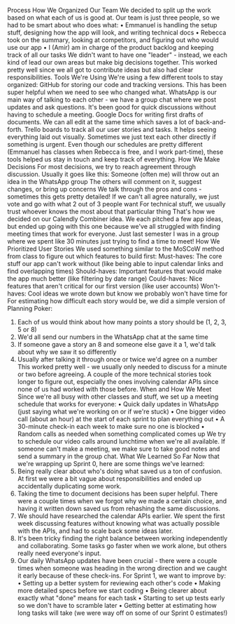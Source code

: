 Process
How We Organized Our Team
We decided to split up the work based on what each of us is good at. Our team is just three people, so we had to be smart about who does what:
•	Emmanuel is handling the setup stuff, designing how the app will look, and writing technical docs
•	Rebecca took on the summary, looking at competitors, and figuring out who would use our app
•	I (Amir) am in charge of the product backlog and keeping track of all our tasks
We didn't want to have one "leader" - instead, we each kind of lead our own areas but make big decisions together. This worked pretty well since we all got to contribute ideas but also had clear responsibilities.
Tools We're Using
We're using a few different tools to stay organized:
GitHub for storing our code and tracking versions. This has been super helpful when we need to see who changed what.
WhatsApp is our main way of talking to each other - we have a group chat where we post updates and ask questions. It's been good for quick discussions without having to schedule a meeting.
Google Docs for writing first drafts of documents. We can all edit at the same time which saves a lot of back-and-forth.
Trello boards to track all our user stories and tasks. It helps seeing everything laid out visually.
Sometimes we just text each other directly if something is urgent.
Even though our schedules are pretty different (Emmanuel has classes when Rebecca is free, and I work part-time), these tools helped us stay in touch and keep track of everything.
How We Make Decisions
For most decisions, we try to reach agreement through discussion. Usually it goes like this:
Someone (often me) will throw out an idea in the WhatsApp group
The others will comment on it, suggest changes, or bring up concerns
We talk through the pros and cons - sometimes this gets pretty detailed!
If we can't all agree naturally, we just vote and go with what 2 out of 3 people want
For technical stuff, we usually trust whoever knows the most about that particular thing
That's how we decided on our Calendly Combiner idea. We each pitched a few app ideas, but ended up going with this one because we've all struggled with finding meeting times that work for everyone. Just last semester I was in a group where we spent like 30 minutes just trying to find a time to meet!
How We Prioritized User Stories
We used something similar to the MoSCoW method from class to figure out which features to build first:
Must-haves: The core stuff our app can't work without (like being able to input calendar links and find overlapping times)
Should-haves: Important features that would make the app much better (like filtering by date range)
Could-haves: Nice features that aren't critical for our first version (like user accounts)
Won't-haves: Cool ideas we wrote down but know we probably won't have time for
For estimating how difficult each story would be, we did a simple version of Planning Poker:
1.	Each of us would think about how many points a story should be (1, 2, 3, 5 or 8)
2.	We'd all send our numbers in the WhatsApp chat at the same time
3.	If someone gave a story an 8 and someone else gave it a 1, we'd talk about why we saw it so differently
4.	Usually after talking it through once or twice we'd agree on a number
This worked pretty well - we usually only needed to discuss for a minute or two before agreeing. A couple of the more technical stories took longer to figure out, especially the ones involving calendar APIs since none of us had worked with those before.
When and How We Meet
Since we're all busy with other classes and stuff, we set up a meeting schedule that works for everyone:
•	Quick daily updates in WhatsApp (just saying what we're working on or if we're stuck)
•	One bigger video call (about an hour) at the start of each sprint to plan everything out
•	A 30-minute check-in each week to make sure no one is blocked
•	Random calls as needed when something complicated comes up
We try to schedule our video calls around lunchtime when we're all available. If someone can't make a meeting, we make sure to take good notes and send a summary in the group chat.
What We Learned So Far
Now that we're wrapping up Sprint 0, here are some things we've learned:
1.	Being really clear about who's doing what saved us a ton of confusion. At first we were a bit vague about responsibilities and ended up accidentally duplicating some work.
2.	Taking the time to document decisions has been super helpful. There were a couple times when we forgot why we made a certain choice, and having it written down saved us from rehashing the same discussions.
3.	We should have researched the calendar APIs earlier. We spent the first week discussing features without knowing what was actually possible with the APIs, and had to scale back some ideas later.
4.	It's been tricky finding the right balance between working independently and collaborating. Some tasks go faster when we work alone, but others really need everyone's input.
5.	Our daily WhatsApp updates have been crucial - there were a couple times when someone was heading in the wrong direction and we caught it early because of these check-ins.
For Sprint 1, we want to improve by:
•	Setting up a better system for reviewing each other's code
•	Making more detailed specs before we start coding
•	Being clearer about exactly what "done" means for each task
•	Starting to set up tests early so we don't have to scramble later
•	Getting better at estimating how long tasks will take (we were way off on some of our Sprint 0 estimates!)

